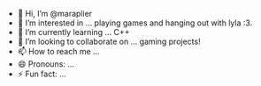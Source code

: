 - 👋 Hi, I’m @maraplier
- 👀 I’m interested in ... playing games and hanging out with lyla :3.
- 🌱 I’m currently learning ... C++
- 💞️ I’m looking to collaborate on ... gaming projects! 
- 📫 How to reach me ... 
- 😄 Pronouns: ... 
- ⚡ Fun fact: ...

<!---
maraplier/maraplier is a ✨ special ✨ repository because its `README.md` (this file) appears on your GitHub profile.
You can click the Preview link to take a look at your changes.
--->
